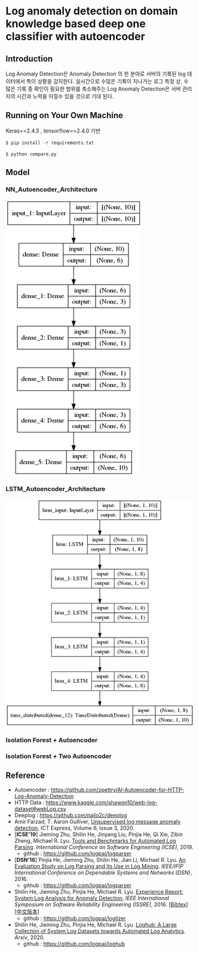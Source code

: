 # Log anomaly detection on domain knowledge based deep one classifier with autoencoder

## Introduction

Log Anomaly Detection은 Anomaly Detection 의 한 분야로 서버의 기록된 log 데이터에서 특이 상황을 감지한다. 실시간으로 수많은 기록이 지나가는 로그 특정 상, 수 많은 기록 중 확인이 필요한 범위를 축소해주는 Log Anomaly Detection은 서버 관리자의 시간과 노력을 아낄수 있을 것으로 기대 된다.

## Running on Your Own Machine

Keras==2.4.3 , tensorflow==2.4.0 기반

```
$ pip install -r requirements.txt
```

```
$ python compare.py
```


## Model

### NN_Autoencoder_Architecture

![NN_Autoencoder_Architecture](./data/model_plot.png)

### LSTM_Autoencoder_Architecture
![LSTM_Autoencoder_Architecture](./data/LSTM_model_plot.png)

### Isolation Forest + Autoencoder


### Isolation Forest + Two Autoencoder

## Reference

* Autoencoder : https://github.com/zpettry/AI-Autoencoder-for-HTTP-Log-Anomaly-Detection
* HTTP Data : https://www.kaggle.com/shawon10/web-log-dataset#webLog.csv
* Deeplog : https://github.com/nailo2c/deeplog
* Amir Farzad, T. Aaron Gulliver, [Unsupervised log message anomaly detection](https://www.sciencedirect.com/science/article/pii/S2405959520300643), ICT Express, Volume 6, Issue 3, 2020.
* [**ICSE'19**] Jieming Zhu, Shilin He, Jinyang Liu, Pinjia He, Qi Xie, Zibin Zheng, Michael R. Lyu. [Tools and Benchmarks for Automated Log Parsing](https://arxiv.org/pdf/1811.03509.pdf). *International Conference on Software Engineering (ICSE)*, 2019.
   * github : https://github.com/logpai/logparser
* [**DSN'16**] Pinjia He, Jieming Zhu, Shilin He, Jian Li, Michael R. Lyu. [An Evaluation Study on Log Parsing and Its Use in Log Mining](https://jiemingzhu.github.io/pub/pjhe_dsn2016.pdf). *IEEE/IFIP International Conference on Dependable Systems and Networks (DSN)*, 2016.
  * github : https://github.com/logpai/logparser
* Shilin He, Jieming Zhu, Pinjia He, Michael R. Lyu. [Experience Report: System Log Analysis for Anomaly Detection](https://jiemingzhu.github.io/pub/slhe_issre2016.pdf), *IEEE International Symposium on Software Reliability Engineering (ISSRE)*, 2016. [[Bibtex](https://dblp.org/rec/bibtex/conf/issre/HeZHL16)][[中文版本](https://github.com/AmateurEvents/article/issues/2)]
  * github : https://github.com/logpai/loglizer
* Shilin He, Jieming Zhu, Pinjia He, Michael R. Lyu. [Loghub: A Large Collection of System Log Datasets towards Automated Log Analytics](https://arxiv.org/abs/2008.06448). *Arxiv*, 2020. 
  * github : https://github.com/logpai/loghub